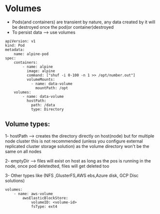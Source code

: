 # Volumes
- Pods(and containers) are transient by nature, any data created by it will be destroyed once the pod(or container)destroyed
- To persist data --> use volumes
```
apiVersion: v1
kind: Pod
metadata:
    name: alpine-pod
spec:
    containers:
        - name: alpine
          image: alpine
          command: ["shuf -i 0-100 -n 1 >> /opt/number.out"]
          volumeMounts:
            - name: data-volume
              mountPath: /opt
    volumes:
        - name: data-volume
          hostPath:
            path: /data
            type: Directory
```
## Volume types:
1- hostPath --> creates the directory directly on host(node) but for multiple node cluster this is not recommended (unless you configure external replicated cluster storage solution) as the volume directory won't be the same on all nodes

2- emptyDir --> files will exist on host as long as the pos is running in the node, once pod deletedted, files will get deleted too

3- Other types like (NFS ,GlusterFS,AWS ebs,Azure disk, GCP Disc solutions)
```
volumes:
    - name: aws-volume
        awsElasticBlockStore:
            volumeID: <volume-id>
            fsType: ext4
```
